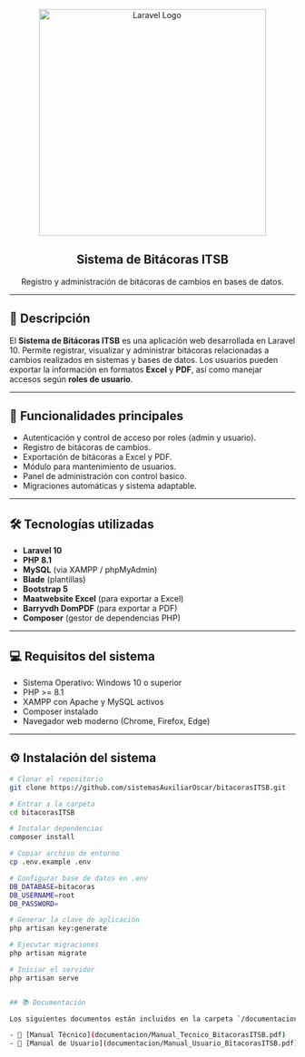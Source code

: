 <p align="center">
  <img src="https://raw.githubusercontent.com/laravel/art/master/logo-lockup/5%20SVG/2%20CMYK/1%20Full%20Color/laravel-logolockup-cmyk-red.svg" width="400" alt="Laravel Logo">
</p>

<h2 align="center">Sistema de Bitácoras ITSB</h2>

<p align="center">Registro y administración de bitácoras de cambios en bases de datos.</p>

---

## 📌 Descripción

El **Sistema de Bitácoras ITSB** es una aplicación web desarrollada en Laravel 10. Permite registrar, visualizar y administrar bitácoras relacionadas a cambios realizados en sistemas y bases de datos. Los usuarios pueden exportar la información en formatos **Excel** y **PDF**, así como manejar accesos según **roles de usuario**.

---

## 🚀 Funcionalidades principales

- Autenticación y control de acceso por roles (admin y usuario).
- Registro de bitácoras de cambios.
- Exportación de bitácoras a Excel y PDF.
- Módulo para mantenimiento de usuarios.
- Panel de administración con control basico.
- Migraciones automáticas y sistema adaptable.

---

## 🛠️ Tecnologías utilizadas

- **Laravel 10**
- **PHP 8.1**
- **MySQL** (via XAMPP / phpMyAdmin)
- **Blade** (plantillas)
- **Bootstrap 5** 
- **Maatwebsite Excel** (para exportar a Excel)
- **Barryvdh DomPDF** (para exportar a PDF)
- **Composer** (gestor de dependencias PHP)

---

## 💻 Requisitos del sistema

- Sistema Operativo: Windows 10 o superior
- PHP >= 8.1
- XAMPP con Apache y MySQL activos
- Composer instalado
- Navegador web moderno (Chrome, Firefox, Edge)

---

## ⚙️ Instalación del sistema

```bash
# Clonar el repositorio
git clone https://github.com/sistemasAuxiliarOscar/bitacorasITSB.git

# Entrar a la carpeta
cd bitacorasITSB

# Instalar dependencias
composer install

# Copiar archivo de entorno
cp .env.example .env

# Configurar base de datos en .env
DB_DATABASE=bitacoras
DB_USERNAME=root
DB_PASSWORD=

# Generar la clave de aplicación
php artisan key:generate

# Ejecutar migraciones
php artisan migrate

# Iniciar el servidor
php artisan serve


## 📚 Documentación

Los siguientes documentos están incluidos en la carpeta `/documentacion`:

- 📄 [Manual Técnico](documentacion/Manual_Tecnico_BitacorasITSB.pdf)
- 👥 [Manual de Usuario](documentacion/Manual_Usuario_BitacorasITSB.pdf)
